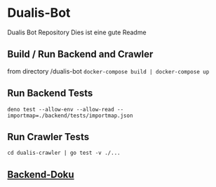 # Dualis-Bot

Dualis Bot Repository
Dies ist eine gute Readme

## Build / Run Backend and Crawler

from directory /dualis-bot `docker-compose build | docker-compose up`

## Run Backend Tests

`deno test --allow-env --allow-read --importmap=./backend/tests/importmap.json`

## Run Crawler Tests

`cd dualis-crawler | go test -v ./...`

## [Backend-Doku](https://gitlab.com/lumaghg/dualis-bot-backend-doku/-/tree/main)
